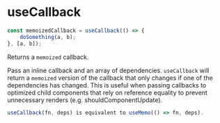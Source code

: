 # useCallback

```js
const memoizedCallback = useCallback(() => {
    doSomething(a, b);
}, [a, b]);
```

Returns a `memoized` callback.

Pass an inline callback and an array of dependencies. `useCallback` will return a `memoized` version of the callback that only changes if one of the dependencies has changed. This is useful when passing callbacks to optimized child components that rely on reference equality to prevent unnecessary renders (e.g. shouldComponentUpdate).

```js
useCallback(fn, deps) is equivalent to useMemo(() => fn, deps).
```

